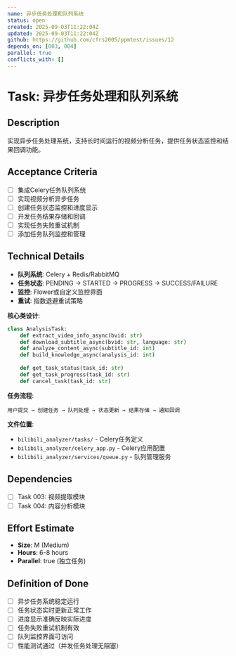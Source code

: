 ```yaml
---
name: 异步任务处理和队列系统
status: open
created: 2025-09-03T11:22:04Z
updated: 2025-09-03T11:22:04Z
github: https://github.com/cfrs2005/ppmtest/issues/12
depends_on: [003, 004]
parallel: true
conflicts_with: []
---
```


# Task: 异步任务处理和队列系统

## Description
实现异步任务处理系统，支持长时间运行的视频分析任务，提供任务状态监控和结果回调功能。

## Acceptance Criteria
- [ ] 集成Celery任务队列系统
- [ ] 实现视频分析异步任务
- [ ] 创建任务状态监控和进度显示
- [ ] 开发任务结果存储和回调
- [ ] 实现任务失败重试机制
- [ ] 添加任务队列监控和管理

## Technical Details
- **队列系统**: Celery + Redis/RabbitMQ
- **任务状态**: PENDING → STARTED → PROGRESS → SUCCESS/FAILURE
- **监控**: Flower或自定义监控界面
- **重试**: 指数退避重试策略

**核心类设计**:
```python
class AnalysisTask:
    def extract_video_info_async(bvid: str)
    def download_subtitle_async(bvid: str, language: str)
    def analyze_content_async(subtitle_id: int)
    def build_knowledge_async(analysis_id: int)
    
    def get_task_status(task_id: str)
    def get_task_progress(task_id: str)
    def cancel_task(task_id: str)
```

**任务流程**:
```
用户提交 → 创建任务 → 队列处理 → 状态更新 → 结果存储 → 通知回调
```

**文件位置**:
- `bilibili_analyzer/tasks/` - Celery任务定义
- `bilibili_analyzer/celery_app.py` - Celery应用配置
- `bilibili_analyzer/services/queue.py` - 队列管理服务

## Dependencies
- [ ] Task 003: 视频提取模块
- [ ] Task 004: 内容分析模块

## Effort Estimate
- **Size**: M (Medium)
- **Hours**: 6-8 hours
- **Parallel**: true (独立任务)

## Definition of Done
- [ ] 异步任务系统稳定运行
- [ ] 任务状态实时更新正常工作
- [ ] 进度显示准确反映实际进度
- [ ] 任务失败重试机制有效
- [ ] 队列监控界面可访问
- [ ] 性能测试通过（并发任务处理无阻塞）
